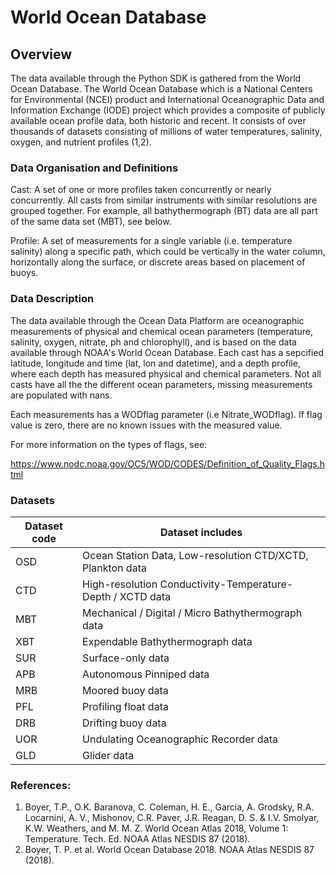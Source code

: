 # World Ocean Database

## Overview
The data available through the Python SDK is gathered from the World Ocean Database. The World Ocean Database which is a National Centers for Environmental (NCEI) product and International Oceanographic Data and Information Exchange (IODE) project which provides a composite of publicly available ocean profile data, both historic and recent. It consists of over thousands of datasets consisting of millions of water temperatures, salinity, oxygen, and nutrient profiles (1,2).

### Data Organisation and Definitions

Cast: A set of one or more profiles taken concurrently or nearly concurrently. All casts from similar instruments with similar resolutions are grouped together. For example, all bathythermograph (BT) data are all part of the same data set (MBT), see below.

Profile: A set of measurements for a single variable (i.e. temperature salinity) along a specific path, which could be vertically in the water column, horizontally along the surface, or discrete areas based on placement of buoys.

### Data Description

The data available through the Ocean Data Platform are oceanographic measurements of physical and chemical ocean parameters (temperature, salinity, oxygen, nitrate, ph and chlorophyll), and is based on the data available through NOAA's World Ocean Database. Each cast has a sepcified latitude, longitude and time (lat, lon and datetime), and a depth profile, where each depth has measured physical and chemical parameters. Not all casts have all the the different ocean parameters, missing measurements are populated with nans. 

Each measurements has a WODflag parameter (i.e Nitrate_WODflag). If flag value is zero, there are no known issues with the measured value.

For more information on the types of flags, see:

https://www.nodc.noaa.gov/OC5/WOD/CODES/Definition_of_Quality_Flags.html

### Datasets

Dataset code | Dataset includes
--- | --- 
OSD| Ocean Station Data, Low-resolution CTD/XCTD, Plankton data
CTD| High-resolution Conductivity-Temperature-Depth / XCTD data
MBT| Mechanical / Digital / Micro Bathythermograph data
XBT| Expendable Bathythermograph data
SUR| Surface-only data
APB| Autonomous Pinniped data
MRB| Moored buoy data
PFL| Profiling float data
DRB| Drifting buoy data
UOR| Undulating Oceanographic Recorder data
GLD| Glider data

### References:
1.	Boyer, T.P., O.K. Baranova, C. Coleman, H. E., Garcia, A. Grodsky, R.A. Locarnini, A. V., Mishonov, C.R. Paver, J.R. Reagan, D. S. & I.V. Smolyar, K.W. Weathers,  and M. M. Z. World Ocean Atlas 2018, Volume 1: Temperature. Tech. Ed. NOAA Atlas NESDIS 87 (2018).
2.	Boyer, T. P. et al. World Ocean Database 2018. NOAA Atlas NESDIS 87 (2018).

